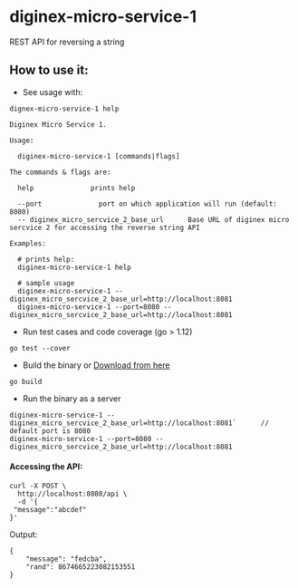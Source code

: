 # diginex-micro-service-1

REST API for reversing a string

## How to use it:

* See usage with:

```
dignex-micro-service-1 help
```
```
Diginex Micro Service 1.

Usage:

  diginex-micro-service-1 [commands|flags]

The commands & flags are:

  help              prints help

  --port              port on which application will run (default: 8080)
  -- diginex_micro_sercvice_2_base_url		Base URL of diginex micro sercvice 2 for accessing the reverse string API

Examples:

  # prints help:
  diginex-micro-service-1 help

  # sample usage
  diginex-micro-service-1 --diginex_micro_sercvice_2_base_url=http://localhost:8081
  diginex-micro-service-1 --port=8080 --diginex_micro_sercvice_2_base_url=http://localhost:8081
```

* Run test cases and code coverage (go > 1.12)
```
go test --cover
```

* Build the binary or [Download from here](./diginex-micro-service-1)
```
go build
```

* Run the binary as a server
```
diginex-micro-service-1 --diginex_micro_sercvice_2_base_url=http://localhost:8081`      // default port is 8080
diginex-micro-service-1 --port=8080 --diginex_micro_sercvice_2_base_url=http://localhost:8081
```

#### Accessing the API:

```
curl -X POST \
  http://localhost:8080/api \
  -d '{
 "message":"abcdef"
}'
```
Output:
```
{
    "message": "fedcba",
    "rand": 8674665223082153551
}
```